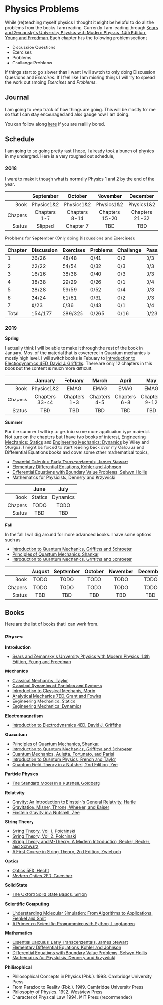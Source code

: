 
# Physics Problems

While (re)teaching myself physics I thought it might be helpful to do all the problems from the books I am reading.  Currently I am reading through [Sears and Zemansky's University Physics with Modern Physics, 14th Edition, Young and Freedman](https://www.amazon.com/University-Physics-Modern-14th/dp/0321973615).  Each chapter has the following problem sections

* Discussion Questions
* Exercises
* Problems
* Challange Problems


If things start to go slower than I want I will switch to only doing Discussion Questions and *Exercises*.  If I feel like I am missing things I will try to spread the work out amoing *Exercises* and *Problems*.

## Journal

I am going to keep track of how things are going.  This will be mostly for me so that I can stay encouraged and also gauge how I am doing.

You can follow along [here](docs/Journal.md) if you are realllly bored.

## Schedule

I am going to be going pretty fast I hope, I already took a bunch of physics in my undergrad.  Here is a very roughed out schedule,

### 2018

I want to make it though what is normally Physics 1 and 2 by the end of the year.  

|        | September      | October        | November       | December       |
|-------:|:--------------:|:--------------:|:--------------:|:--------------:|
|Book    | Physics1&2     | Physics1&2     | Physics1&2     | Physics1&2     |
|Chapers | Chapters 1-7   | Chapters 8-14  | Chapters 15-20 | Chapters 21-32 |
|Status  | Slipped        | Chapter 7      | TBD            | TBD            |

Problems for September (Only doing Discussions and Exercises):

| Chapter    | Discussion | Exercises  | Problems   | Challenge  | Passage    | Total      |
|------------|------------|------------|------------|------------|------------|------------|
| 1          | 26/26      | 48/48      | 0/41       | 0/2        | 0/3        | 74/120     |
| 2          | 22/22      | 54/54      | 0/32       | 0/3        | 0/3        | 76/114     |
| 3          | 16/16      | 38/38      | 0/40       | 0/3        | 0/3        | 54/101     |
| 4          | 38/38      | 29/29      | 0/26       | 0/1        | 0/4        | 67/98      |
| 5          | 28/28      | 59/59      | 0/52       | 0/4        | 0/3        | 87/146     |
| 6          | 24/24      | 61/61      | 0/31       | 0/2        | 0/3        | 85/121     |
| 7          | 0/23       | 0/36       | 0/43       | 0/1        | 0/4        | 0/107      |
|Total       | 154/177    | 289/325    | 0/265      | 0/16       | 0/23       | 443/807    |

### 2019

**Spring**

I actually think I will be able to make it through the rest of the book in January.  Most of the material that is coverered in Quantum mechanics is mostly high level.  I will switch books in Febuary to [Introduction to Electrodynamics 4ED, David J. Griffiths](https://www.amazon.com/Introduction-Electrodynamics-David-J-Griffiths/dp/1108420419).  There are only 12 chapters in this book but the content is much more difficult.

|        | January        | Febuary        | March          | April          | May            |
|-------:|:--------------:|:--------------:|:--------------:|:--------------:|:--------------:|
|Book    | Physics1&2     | EMAG           | EMAG           | EMAG           | EMAG           |
|Chapers | Chapters 33-44 | Chapters 1-3   | Chapters 4-5   | Chapters 6-8   | Chapters 9-12  |
|Status  | TBD            | TBD            | TBD            | TBD            | TBD            |
**Summer**

For the summer I will try to get into some more application type material.  Not sure on the chapters but I have two books of interest,  [Engineering Mechanics: Statics](https://www.amazon.com/Engineering-Mechanics-William-F-Riley/dp/0471512419) and [Engineering Mechanics: Dynamics](https://www.amazon.com/Engineering-Mechanics-Dynamics-William-Riley/dp/0471053392) by Wiley and Sturges. I might be forced to start reading back over my Calculus and  Differential Equations books and cover some other mathematical topics,

* [Essential Calculus: Early Transcendentals, James Stewart](https://www.amazon.com/Single-Variable-Essential-Calculus-Transcendentals/dp/B010WFJOGS)
* [Elementary Differential Equations, Kohler and Johnson](https://www.amazon.com/Elementary-Differential-Equations-Boundary-Problems/dp/0321398505)
* [Differential Equations with Boundary Value Problems, Selwyn Hollis](https://www.amazon.com/Differential-Equations-Boundary-Problems-2002-01-15/dp/B01A65FXLO/)
* [Mathematics for Physicists, Dennery and Krzywicki](https://www.amazon.com/Mathematics-Physicists-Dover-Books-Physics/dp/0486691934)

|        | June           | July           |
|-------:|:--------------:|:--------------:|
|Book    | Statics        | Dynamics       |
|Chapers | TODO           | TODO           |
|Status  | TBD            | TBD            |
**Fall**

In the fall I will dig around for more advanced books.  I have some options such as 

* [Introduction to Quantum Mechanics, Griffiths and Schroeter](https://www.amazon.com/Introduction-Quantum-Mechanics-David-Griffiths/dp/1107189632)
* [Principles of Quantum Mechanics, Shankar](https://www.amazon.com/Principles-Quantum-Mechanics-R-Shankar/dp/1475705786/)
* [Introduction to Quantum Mechanics, Griffiths and Schroeter](https://www.amazon.com/Introduction-Quantum-Mechanics-David-Griffiths/dp/1107189632)

|        | August         | September      | October        | November       | December       |
|-------:|:--------------:|:--------------:|:--------------:|:--------------:|:--------------:|
|Book    | TODO           | TODO           | TODO           | TODO           | TODO           |
|Chapers | TODO           | TODO           | TODO           | TODO           | TODO           |
|Status  | TBD            | TBD            | TBD            | TBD            | TBD            |



## Books

Here are the list of books that I can work from.

### Physcs


**Introduction**

* [Sears and Zemansky's University Physics with Modern Physics, 14th Edition, Young and Freedman](https://www.amazon.com/University-Physics-Modern-14th/dp/0321973615)

**Mechanics**

* [Classical Mechanics, Taylor](https://www.amazon.com/Classical-Mechanics-John-R-Taylor/dp/189138922X)
* [Classical Dynamics of Particles and Systems](https://www.amazon.com/Classical-Dynamics-Particles-Systems-Thornton/dp/0534408966)
* [Introduction to Classical Mechanis, Morin](https://www.amazon.com/Introduction-Classical-Mechanics-Problems-Solutions/dp/0521876222)
* [Analytical Mechanics 7ED, Grant and Fowles](https://www.amazon.com/Analytical-Mechanics-Grant-R-Fowles/dp/0534494927)
* [Engineering Mechanics: Statics](https://www.amazon.com/Engineering-Mechanics-William-F-Riley/dp/0471512419)
* [Engineering Mechanics: Dynamics](https://www.amazon.com/Engineering-Mechanics-Dynamics-William-Riley/dp/0471053392)

**Electromagnetism**

* [Introduction to Electrodynamics 4ED, David J. Griffiths](https://www.amazon.com/Introduction-Electrodynamics-David-J-Griffiths/dp/1108420419)

**Quauntum**

* [Principles of Quantum Mechanics, Shankar](https://www.amazon.com/Principles-Quantum-Mechanics-R-Shankar/dp/1475705786/).
* [Introduction to Quantum Mechanics, Griffiths and Schroeter](https://www.amazon.com/Introduction-Quantum-Mechanics-David-Griffiths/dp/1107189632).
* [Quantum Mechanics, Auletta, Fortunato, and Parisi](https://www.amazon.com/Quantum-Mechanics-Gennaro-Auletta/dp/0521869633)
* [Introduction to Quantum Physics, French and Taylor](https://www.amazon.com/Introduction-Quantum-Physics-M-I-T-Introductory/dp/0393091066)
* [Quantum Field Theory in a Nutshell, 2nd Edition, Zee](https://www.amazon.com/Quantum-Field-Theory-Nutshell-nutshell/dp/0691140340)

**Particle Physics**

* [The Standard Model in a Nutshell, Goldberg](https://www.amazon.com/Standard-Model-Nutshell-Dave-Goldberg/dp/0691167591)

**Relativity**

* [Gravity: An Introduction to Einstein's General Relativity, Hartle](https://www.amazon.com/Gravity-Introduction-Einsteins-General-Relativity/dp/0805386629)
* [Gravitation, Misner, Throne, Wheeler, and Kaiser](https://www.amazon.com/Gravitation-Charles-W-Misner/dp/06911777910)
* [Einstein Gravity in a Nutshell, Zee](https://www.amazon.com/Einstein-Gravity-Nutshell-Zee/dp/069114558X)

**String Theory**

* [String Theory, Vol. 1, Polchinski](https://www.amazon.com/String-Cambridge-Monographs-Mathematical-Physics/dp/0521672279)
* [String Theory, Vol. 2, Polchinski](https://www.amazon.com/String-Cambridge-Monographs-Mathematical-Physics/dp/0521672287)
* [String Theory and M-Theory: A Modern Introduction, Becker, Becker, and Schwarz](https://www.amazon.com/String-Theory-M-Theory-Modern-Introduction/dp/0521860695)
* [A First Course in String Theory, 2nd Edition, Zwiebach](https://www.amazon.com/First-Course-String-Theory-2nd/dp/0521880327)

**Optics**

* [Optics 5ED, Hecht](https://www.amazon.com/Optics-5th-Eugene-Hecht/dp/0133977226)
* [Modern Optics 2ED, Guenther](https://www.amazon.com/Modern-Optics-B-D-Guenther/dp/0198738773)

**Solid State**

* [The Oxford Solid State Basics, Simon](https://www.amazon.com/Oxford-Solid-State-Basics/dp/01996807790)

**Scientific Computing**

* [Understanding Molecular Simulation: From Algorithms to Applications, Frenkel and Smit](https://www.amazon.com/Understanding-Molecular-Simulation-Applications-Computational/dp/0122673514)
* [A Primer on Scientific Programming with Python, Langtangen](https://www.amazon.com/Scientific-Programming-Computational-Science-Engineering/dp/3662498863)

**Mathematics**

* [Essential Calculus: Early Transcendentals, James Stewart](https://www.amazon.com/Single-Variable-Essential-Calculus-Transcendentals/dp/B010WFJOGS)
* [Elementary Differential Equations, Kohler and Johnson](https://www.amazon.com/Elementary-Differential-Equations-Boundary-Problems/dp/0321398505)
* [Differential Equations with Boundary Value Problems, Selwyn Hollis](https://www.amazon.com/Differential-Equations-Boundary-Problems-2002-01-15/dp/B01A65FXLO/)
* [Mathematics for Physicists, Dennery and Krzywicki](https://www.amazon.com/Mathematics-Physicists-Dover-Books-Physics/dp/0486691934)

**Philisophical**

* Philosophical Concepts in Physics (Pbk.). 1998. Cambridge University Press
* From Paradox to Reality (Pbk.). 1989. Cambridge University Press
* Philosophy of Physics. 1992. Westview Press
* Character of Physical Law. 1994. MIT Press (recommended)
